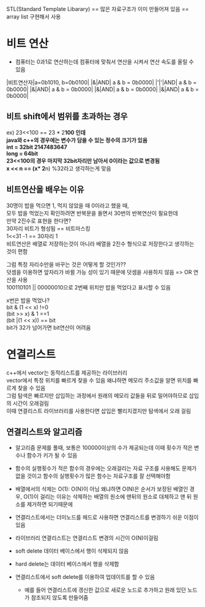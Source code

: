 STL(Standard Template Libarary) == 많은 자료구조가 이미 만들어져 있음 == array list 구현해서 사용
# 비트 연산
* 컴퓨터는 0과1로 연산하는데 컴퓨터에 맞춰서 연산을 시켜서 연산 속도를 올릴 수 있음

|비트연산자|a=0b1010, b=0b0100|
|&|AND| a & b = 0b0000|
|'|'|AND| a & b = 0b0000|
|&|AND| a & b = 0b0000|
|&|AND| a & b = 0b0000|
|&|AND| a & b = 0b0000|

## 비트 shift에서 범위를 초과하는 경우
ex) 23<<100 == 23 * 2**100 인데 <br>
java와 c++의 경우에는 변수가 담을 수 있는 정수의 크기가 있음 <br>
int = 32bit 2147483647 <br>
long = 64bit  <br>
23<<100의 경우 마지막 32bit자리만 남아서 0이라는 값으로 변경됨  <br>
x << n == (x* 2**n) %32라고 생각하는게 맞음 <br>

## 비트연산을 배우는 이유
30명이 밥을 먹으면 1, 먹지 않았을 때 0이라고 했을 때, <br>
모두 밥을 먹었는지 확인하려면 반복문을 돌면서 30번의 반복연산이 필요한데 <br>
만약 2진수로 표현을 한다면? <br>
30자리 비트가 형성됨 == 비트마스킹 <br>
1<<31 -1 == 30자리 1  <br>
비트연산은 배열로 저장하는것이 아니라 배열을 2진수 형식으로 저장한다고 생각하는 것이 편함  <br>

그럼 특정 자리수만을 바꾸는 것은 어떻게 할 것인가?? <br>
덧셈을 이용하면 앞자리가 바뀔 가능 성이 있기 때문에 덧셈을 사용하지 않음 => OR 연산을 사용 <br>
100110101 || 00000010으로 2번째 위치만 밥을 먹었다고 표시할 수 있음  <br>

x번은 밥을 먹었나? <br>
bit & (1 << x) !=0 <br>
(bit >> x) & 1 ==1 <br>
(bit |(1 << x)) == bit <br>
bit가 32가 넘어가면 bit연산이 어려움

# 연결리스트
c++에서 vector는 동적리스트를 제공하는 라이브러리 <br>
vector에서 특정 위치를 빠르게 찾을 수 있음 왜냐하면 메모리 주소값을 알면 위치를 빠르게 찾을 수 있음 <br>
그럼 탐색은 빠르지만 삽입하는 과정에서 원래의 메모리 값들을 뒤로 밀어야하므로 삽입의 시간이 오래걸림 <br>
이때 연결리스트 라이브러리를 사용한다면 삽입은 빨리지겠지만 탐색에서 오래 걸림 <br>

## 연결리스트와 알고리즘
* 알고리즘 문제를 풀때, 보통은 100000이상의 수가 제공되는데 이때 횟수가 적은 변수나 함수가 키가 될 수 있음
* 함수의 실행횟수가 적은 함수의 경우에는 오래걸리는 자료 구조를 사용해도 문제가 없을 것이고 함수의 실행횟수가 많은 함수는 자료구조를 잘 선택해야함
* 배열에서의 삭제는 O(1): O(N)이 아님 왜냐하면 O(N)은 순서가 보장된 배열인 경우, O(1)이 걸리는 이유는 삭제하는 배열의 원소에 맨뒤의 원소로 대체하고 맨 뒤 원소를 제거하면 되기때문에
* 연결리스트에서는 더미노드를 헤드로 사용하면 연결리스트를 변경하기 쉬운 이점이 있음
* 라이브러리 연결리스트는 연결리스트 변경의 시간이 O(N)이걸림

* soft delete 데이터 베이스에서 행이 삭제되지 않음
* hard delete는 데이터 베이스에서 행을 삭제함
* 연결리스트에서 soft delete를 이용하여 업데이트를 할 수 있음
    * 예를 들어 연결리스트에 갱신한 값으로 새로운 노드로 추가하고 원래 있던 노드가 참조되지 않도록 만들어줌
